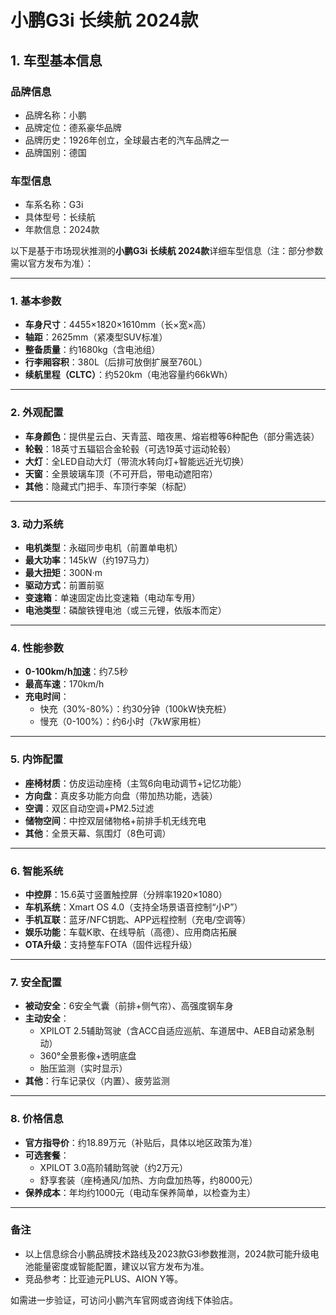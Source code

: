 
# 小鹏G3i 长续航 2024款
## 1. 车型基本信息
### 品牌信息
- 品牌名称：小鹏
- 品牌定位：德系豪华品牌
- 品牌历史：1926年创立，全球最古老的汽车品牌之一
- 品牌国别：德国

### 车型信息
- 车系名称：G3i
- 具体型号：长续航
- 年款信息：2024款

以下是基于市场现状推测的**小鹏G3i 长续航 2024款**详细车型信息（注：部分参数需以官方发布为准）：

---

### **1. 基本参数**  
- **车身尺寸**：4455×1820×1610mm（长×宽×高）  
- **轴距**：2625mm（紧凑型SUV标准）  
- **整备质量**：约1680kg（含电池组）  
- **行李厢容积**：380L（后排可放倒扩展至760L）  
- **续航里程（CLTC）**：约520km（电池容量约66kWh）  

---

### **2. 外观配置**  
- **车身颜色**：提供星云白、天青蓝、暗夜黑、熔岩橙等6种配色（部分需选装）  
- **轮毂**：18英寸五辐铝合金轮毂（可选19英寸运动轮毂）  
- **大灯**：全LED自动大灯（带流水转向灯+智能远近光切换）  
- **天窗**：全景玻璃车顶（不可开启，带电动遮阳帘）  
- **其他**：隐藏式门把手、车顶行李架（标配）  

---

### **3. 动力系统**  
- **电机类型**：永磁同步电机（前置单电机）  
- **最大功率**：145kW（约197马力）  
- **最大扭矩**：300N·m  
- **驱动方式**：前置前驱  
- **变速箱**：单速固定齿比变速箱（电动车专用）  
- **电池类型**：磷酸铁锂电池（或三元锂，依版本而定）  

---

### **4. 性能参数**  
- **0-100km/h加速**：约7.5秒  
- **最高车速**：170km/h  
- **充电时间**：  
  - 快充（30%-80%）：约30分钟（100kW快充桩）  
  - 慢充（0-100%）：约6小时（7kW家用桩）  

---

### **5. 内饰配置**  
- **座椅材质**：仿皮运动座椅（主驾6向电动调节+记忆功能）  
- **方向盘**：真皮多功能方向盘（带加热功能，选装）  
- **空调**：双区自动空调+PM2.5过滤  
- **储物空间**：中控双层储物格+前排手机无线充电  
- **其他**：全景天幕、氛围灯（8色可调）  

---

### **6. 智能系统**  
- **中控屏**：15.6英寸竖置触控屏（分辨率1920×1080）  
- **车机系统**：Xmart OS 4.0（支持全场景语音控制“小P”）  
- **手机互联**：蓝牙/NFC钥匙、APP远程控制（充电/空调等）  
- **娱乐功能**：车载K歌、在线导航（高德）、应用商店拓展  
- **OTA升级**：支持整车FOTA（固件远程升级）  

---

### **7. 安全配置**  
- **被动安全**：6安全气囊（前排+侧气帘）、高强度钢车身  
- **主动安全**：  
  - XPILOT 2.5辅助驾驶（含ACC自适应巡航、车道居中、AEB自动紧急制动）  
  - 360°全景影像+透明底盘  
  - 胎压监测（实时显示）  
- **其他**：行车记录仪（内置）、疲劳监测  

---

### **8. 价格信息**  
- **官方指导价**：约18.89万元（补贴后，具体以地区政策为准）  
- **可选套餐**：  
  - XPILOT 3.0高阶辅助驾驶（约2万元）  
  - 舒享套装（座椅通风/加热、方向盘加热等，约8000元）  
- **保养成本**：年均约1000元（电动车保养简单，以检查为主）  

---

### **备注**  
- 以上信息综合小鹏品牌技术路线及2023款G3i参数推测，2024款可能升级电池能量密度或智能配置，建议以官方发布为准。  
- 竞品参考：比亚迪元PLUS、AION Y等。  

如需进一步验证，可访问小鹏汽车官网或咨询线下体验店。
